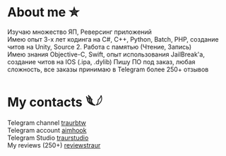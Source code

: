 
# About me ✮
Изучаю множество ЯП, Реверсинг приложений  
Имею опыт 3-х лет кодинга на C#, C++, Python, Batch, PHP, создание читов на Unity, Source 2. Работа с памятью (Чтение, Запись)  
Имею знания Objective-C, Swift, опыт использования JailBreak'а, создание читов на IOS (.ipa, .dylib)
Пишу ПО под заказ, любая сложность, все заказы принимаю в Telegram
более 250+ отзывов



# My contacts 𓆰𓆪
Telegram channel
[traurbtw](https://t.me/traurbtw)  
Telegram account
[aimhook](https://t.me/aimhook)  
Telegram Studio
[traurstudio](https://t.me/traurstudio)  
My reviews (250+)
[reviewstraur](https://t.me/reviewstraur)
